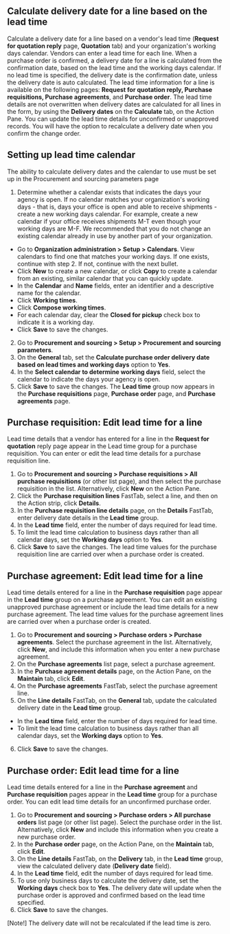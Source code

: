 
## Calculate delivery date for a line based on the lead time

Calculate a delivery date for a line based on a vendor's lead time (**Request for quotation reply** page, **Quotation** tab) and your organization's working days calendar. Vendors can enter a lead time for each line. When a purchase order is confirmed, a delivery date for a line is calculated from the confirmation date, based on the lead time and the working days calendar. If no lead time is specified, the delivery date is the confirmation date, unless the delivery date is auto calculated. The lead time information for a line is available on the following pages: **Request for quotation reply, Purchase requisitions, Purchase agreements**, and **Purchase order**. The lead time details are not overwritten when delivery dates are calculated for all lines in the form, by using the **Delivery dates** on the **Calculate** tab, on the Action Pane. You can update the lead time details for unconfirmed or unapproved records. You will have the option to recalculate a delivery date when you confirm the change order.

## Setting up lead time calendar

The ability to calculate delivery dates and the calendar to use must be set up in the Procurement and sourcing parameters page 
1. Determine whether a calendar exists that indicates the days your agency is open. If no calendar matches your organization's working days - that is, days your office is open and able to receive shipments - create a new working days calendar. For example, create a new calendar if your office receives shipments M-T even though your working days are M-F. We recommended that you do not change an existing calendar already in use by another part of your organization. 

- Go to **Organization administration > Setup > Calendars**. View calendars to find one that matches your working days. If one exists, continue with step 2. If not, continue with the next bullet.
- Click **New** to create a new calendar, or click **Copy** to create a calendar from an existing, similar calendar that you can quickly update.
- In the **Calendar** and **Name** fields, enter an identifier and a descriptive name for the calendar.
- Click **Working times**.
- Click **Compose working times**.
- For each calendar day, clear the **Closed for pickup** check box to indicate it is a working day.
- Click **Save** to save the changes.

2. Go to **Procurement and sourcing > Setup > Procurement and sourcing parameters**.
3. On the **General** tab, set the **Calculate purchase order delivery date based on lead times and working days** option to **Yes**.
4. In the **Select calendar to determine working days** field, select the calendar to indicate the days your agency is open.
5. Click **Save** to save the changes. 
The **Lead time** group now appears in the **Purchase requisitions** page, **Purchase order** page, and **Purchase agreements** page.


## Purchase requisition: Edit lead time for a line

Lead time details that a vendor has entered for a line in the **Request for quotation** reply page appear in the Lead time group for a purchase requisition. You can enter or edit the lead time details for a purchase requisition line.

1. Go to **Procurement and sourcing > Purchase requisitions > All purchase requisitions** (or other list page), and then select the purchase requisition in the list. Alternatively, click **New** on the Action Pane.
2. Click the **Purchase requisition lines** FastTab, select a line, and then on the Action strip, click **Details**.
3. In the **Purchase requisition line details** page, on the **Details** FastTab, enter delivery date details in the **Lead time** group. 
4. In the **Lead time** field, enter the number of days required for lead time.
5. To limit the lead time calculation to business days rather than all calendar days, set the **Working days** option to **Yes**.
6. Click **Save** to save the changes. The lead time values for the purchase requisition line are carried over when a purchase order is created.

## Purchase agreement: Edit lead time for a line

Lead time details entered for a line in the **Purchase requisition** page appear in the **Lead time** group on a purchase agreement. You can edit an existing unapproved purchase agreement or include the lead time details for a new purchase agreement. The lead time values for the purchase agreement lines are carried over when a purchase order is created.

1. Go to **Procurement and sourcing > Purchase orders > Purchase agreements**.
Select the purchase agreement in the list. Alternatively, click **New**, and include this information when you enter a new purchase agreement.
2. On the **Purchase agreements** list page, select a purchase agreement.
3. In the **Purchase agreement details** page, on the Action Pane, on the **Maintain** tab, click **Edit**.
4. On the **Purchase agreements** FastTab, select the purchase agreement line.
5. On the **Line details** FastTab, on the **General** tab, update the calculated delivery date in the **Lead time** group. 
- In the **Lead time** field, enter the number of days required for lead time.
- To limit the lead time calculation to business days rather than all calendar days, set the **Working days** option to **Yes**.
6. Click **Save** to save the changes.

## Purchase order: Edit lead time for a line

Lead time details entered for a line in the **Purchase agreement** and **Purchase requisition** pages appear in the **Lead time** group for a purchase order. You can edit lead time details for an unconfirmed purchase order. 

1. Go to **Procurement and sourcing > Purchase orders > All purchase orders** list page (or other list page).
Select the purchase order in the list. Alternatively, click **New** and include this information when you create a new purchase order.
2. In the **Purchase order** page, on the Action Pane, on the **Maintain** tab, click **Edit**.
3. On the **Line details** FastTab, on the **Delivery** tab, in the **Lead time** group, view the calculated delivery date (**Delivery date** field). 
4. In the **Lead time** field, edit the number of days required for lead time.
5. To use only business days to calculate the delivery date, set the **Working days** check box to **Yes**. The delivery date will update when the purchase order is approved and confirmed based on the lead time specified.
6. Click **Save** to save the changes.

[Note!] The delivery date will not be recalculated if the lead time is zero. 
